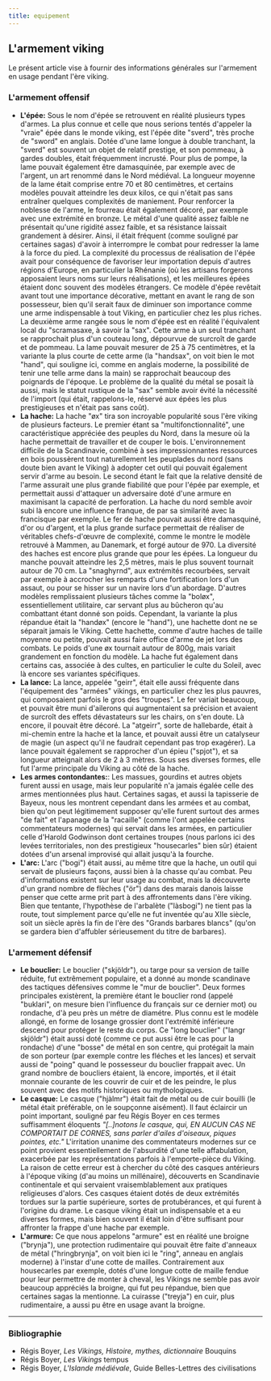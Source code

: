 ```yaml
---
title: equipement
---
```

## L'armement viking
Le présent article vise à fournir des informations générales sur l'armement en usage pendant l'ère viking.

### L'armement offensif
* **L'épée:** Sous le nom d'épée se retrouvent en réalité plusieurs types d'armes. La plus connue et celle que nous serions tentés d'appeler la "vraie" épée dans le monde viking, est l'épée dite "sverd", très proche de "sword" en anglais. Dotée d'une lame longue à double tranchant, la "sverd" est souvent un objet de relatif prestige, et son pommeau, à gardes doubles, était fréquemment incrusté. Pour plus de pompe, la lame pouvait également être damasquinée, par exemple avec de l'argent, un art renommé dans le Nord médiéval. La longueur moyenne de la lame était comprise entre 70 et 80 centimètres, et certains modèles pouvait atteindre les deux kilos, ce qui n'était pas sans entraîner quelques complexités de maniement. Pour renforcer la noblesse de l'arme, le fourreau était également décoré, par exemple avec une extrémité en bronze. Le métal d'une qualité assez faible ne présentait qu'une rigidité assez faible, et sa résistance laissait grandement à désirer. Ainsi, il était fréquent (comme souligné par certaines sagas) d'avoir à interrompre le combat pour redresser la lame à la force du pied. La complexité du processus de réalisation de l'épée avait pour conséquence de favoriser leur importation depuis d'autres régions d'Europe, en particulier la Rhénanie (où les artisans forgerons apposaient leurs noms sur leurs réalisations), et les meilleures épées étaient donc souvent des modèles étrangers. Ce modèle d'épée revêtait avant tout une importance décorative, mettant en avant le rang de son possesseur, bien qu'il serait faux de diminuer son importance comme une arme indispensable à tout Viking, en particulier chez les plus riches. La deuxième arme rangée sous le nom d'épée est en réalité l'équivalent local du "scramasaxe, à savoir la "sax". Cette arme à un seul tranchant se rapprochait plus d'un couteau long, dépourvue de surcroît de garde et de pommeau. La lame pouvait mesurer de 25 à 75 centimètres, et la variante la plus courte de cette arme (la "handsax", on voit bien le mot "hand", qui souligne ici, comme en anglais moderne, la possibilité de tenir une telle arme dans la main) se rapprochait beaucoup des poignards de l'époque. Le problème de la qualité du métal se posait là aussi, mais le statut rustique de la "sax" semble avoir évité la nécessité de l'import (qui était, rappelons-le, réservé aux épées les plus prestigieuses et n'était pas sans coût).
* **La hache:** La hache "øx" tira son incroyable popularité sous l'ère viking de plusieurs facteurs. Le premier étant sa "multifonctionnalité", une caractéristique appréciée des peuples du Nord, dans la mesure où la hache permettait de travailler et de couper le bois. L'environnement difficile de la Scandinavie, combiné à ses impressionnantes ressources en bois poussèrent tout naturellement les peuplades du nord (sans doute bien avant le Viking) à adopter cet outil qui pouvait également servir d'arme au besoin. Le second étant le fait que la relative densité de l'arme assurait une plus grande fiabilité que pour l'épée par exemple, et permettait aussi d'attaquer un adversaire doté d'une armure en maximisant la capacité de perforation. La hache du nord semble avoir subi là encore une influence franque, de par sa similarité avec la francisque par exemple. Le fer de hache pouvait aussi être damasquiné, d'or ou d'argent, et la plus grande surface permettait de réaliser de véritables chefs-d'œuvre de complexité, comme le montre le modèle retrouvé à Mammen, au Danemark, et forgé autour de 970. La diversité des haches est encore plus grande que pour les épées. La longueur du manche pouvait atteindre les 2,5 mètres, mais le plus souvent tournait autour de 70 cm. La "snaghyrnd", aux extrémités recourbées, servait par exemple à accrocher les remparts d'une fortification lors d'un assaut, ou pour se hisser sur un navire lors d'un abordage. D'autres modèles remplissaient plusieurs tâches comme la "boløx", essentiellement utilitaire, car servant plus au bûcheron qu'au combattant étant donné son poids. Cependant, la variante la plus répandue était la "handøx" (encore le "hand"), une hachette dont ne se séparait jamais le Viking. Cette hachette, comme d'autre haches de taille moyenne ou petite, pouvait aussi faire office d'arme de jet lors des combats. Le poids d'une øx tournait autour de 800g, mais variait grandement en fonction du modèle. La hache fut également dans certains cas, associée à des cultes, en particulier le culte du Soleil, avec là encore ses variantes spécifiques.
*  **La lance:** La lance, appelée "geirr", était elle aussi fréquente dans l'équipement des "armées" vikings, en particulier chez les plus pauvres, qui composaient parfois le gros des "troupes". Le fer variait beaucoup, et pouvait être muni d'ailerons qui augmentaient sa précision et avaient de surcroît des effets dévastateurs sur les chairs, on s'en doute. Là encore, il pouvait être décoré. La "atgeirr", sorte de hallebarde, était à mi-chemin entre la hache et la lance, et pouvait aussi être un catalyseur de magie (un aspect qu'il ne faudrait cependant pas trop exagérer). La lance pouvait également se rapprocher d'un épieu ("spjot"), et sa longueur atteignait alors de 2 à 3 mètres. Sous ses diverses formes, elle fut l'arme principale du Viking au côté de la hache.
*  **Les armes contondantes:**: Les massues, gourdins et autres objets furent aussi en usage, mais leur popularité n'a jamais égalée celle des armes mentionnées plus haut. Certaines sagas, et aussi la tapisserie de Bayeux, nous les montrent cependant dans les armées et au combat, bien qu'on peut légitimement supposer qu'elle furent surtout des armes "de fait" et l'apanage de la "racaille" (comme l'ont appelée certains commentateurs modernes) qui servait dans les armées, en particulier celle d'Harold Godwinson dont certaines troupes (nous parlons ici des levées territoriales, non des prestigieux "housecarles" bien sûr) étaient dotées d'un arsenal improvisé qui allait jusqu'à la fourche.  
* **L'arc:** L'arc ("bogi") était aussi, au même titre que la hache, un outil qui servait de plusieurs façons, aussi bien à la chasse qu'au combat. Peu d'informations existent sur leur usage au combat, mais la découverte d'un grand nombre de flèches ("ör") dans des marais danois laisse penser que cette arme prit part à des affrontements dans l'ère viking. Bien que tentante, l'hypothèse de l'arbalète ("làsbogi") ne tient pas la route, tout simplement parce qu'elle ne fut inventée qu'au XIIe siècle, soit un siècle après la fin de l'ère des "Grands barbares blancs" (qu'on se gardera bien d'affubler sérieusement du titre de barbares). 

### L'armement défensif
* **Le bouclier:** Le bouclier ("skjöldr"), ou targe pour sa version de taille réduite, fut extrêmement populaire, et a donné au monde scandinave des tactiques défensives comme le "mur de bouclier". Deux formes principales existèrent, la première étant le bouclier rond (appelé "buklari", on mesure bien l'influence du français sur ce dernier mot) ou rondache, d'à peu près un métre de diamétre. Plus connu est le modèle allongé, en forme de losange grossier dont l'extrémité inférieure descend pour protéger le reste du corps. Ce "long bouclier" ("langr skjöldr") était aussi doté (comme ce put aussi être le cas pour la rondache) d'une "bosse" de métal en son centre, qui protégait la main de son porteur (par exemple contre les fléches et les lances) et servait aussi de "poing" quand le possesseur du bouclier frappait avec. Un grand nombre de boucliers étaient, là encore, importés, et il était monnaie courante de les couvrir de cuir et de les peindre, le plus souvent avec des motifs historiques ou mythologiques.
* **Le casque:** Le casque ("hjàlmr") était fait de métal ou de cuir bouilli (le métal était préférable, on le soupçonne aisément). Il faut éclaircir un point important, souligné par feu Régis Boyer en ces termes suffisamment éloquents *"[..]notons le casque, qui, EN AUCUN CAS NE COMPORTAIT DE CORNES, sans parler d'ailes d'oiseaux, piques pointes, etc."*
L'irritation unanime des commentateurs modernes sur ce point provient essentiellement de l'absurdité d'une telle affabulation, exacerbée par les représentations parfois à l'emporte-pièce du Viking. La raison de cette erreur est à chercher du côté des casques antérieurs à l'époque viking (d'au moins un millénaire), découverts en Scandinavie continentale et qui servaient vraisemblablement aux pratiques religieuses d'alors. Ces casques étaient dotés de deux extrémités tordues sur la partie supérieure, sortes de protubérances, et qui furent à l'origine du drame. Le casque viking était un indispensable et a eu diverses formes, mais bien souvent il était loin d'être suffisant pour affronter la frappe d'une hache par exemple.
* **L'armure:** Ce que nous appelons "armure" est en réalité une broigne ("brynja"), une protection rudimentaire qui pouvait être faite d'anneaux de métal ("hringbrynja", on voit bien ici le "ring", anneau en anglais moderne) à l'instar d'une cotte de mailles. Contrairement aux housecarles par exemple, dotés d'une longue cotte de maille fendue pour leur permettre de monter à cheval, les Vikings ne semble pas avoir beaucoup appréciés la broigne, qui fut peu répandue, bien que certaines sagas la mentionne. La cuirasse ("treyja") en cuir, plus rudimentaire, a aussi pu être en usage avant la broigne.  
***     
### Bibliographie
- Régis Boyer, *Les Vikings, Histoire, mythes, dictionnaire* Bouquins
- Régis Boyer, *Les Vikings* tempus
- Régis Boyer, *L'Islande médiévale*, Guide Belles-Lettres des civilisations
